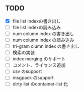 ## TODO

- [x] file list indexの書き出し
- [ ] file list indexの読み込み
- [ ] num column index の書き出し
- [ ] num column index の読み込み
- [ ] tri-gram clumn index の書き出し
- [ ] 検索の実装
- [ ] index merging のサポート
- [ ] コメント、ライセンス追加
- [ ] csv のsupport
- [ ] msgpack のsupport
- [ ] dirty list のcontainer-list 化
